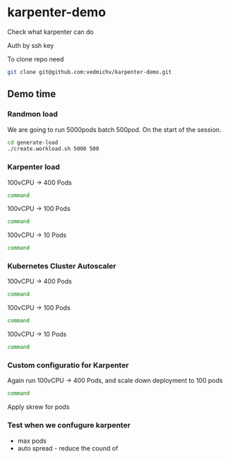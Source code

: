 # karpenter-demo
Check what karpenter can do

Auth by ssh key 

To clone repo need 

```bash
git clone git@github.com:vedmichv/karpenter-demo.git
```

## Demo time

### Randmon load 
We are going to run 5000pods batch 500pod. On the start of the session. 

```bash
cd generate-load
./create.workload.sh 5000 500
```

### Karpenter load 

100vCPU -> 400 Pods

```bash
command
```

100vCPU -> 100 Pods

```bash
command
```

100vCPU -> 10 Pods

```bash
command
```

### Kubernetes Cluster Autoscaler

100vCPU -> 400 Pods 

```bash
command
```

100vCPU -> 100 Pods

```bash
command
```

100vCPU -> 10 Pods

```bash
command
```

### Custom configuratio for Karpenter


Again run 100vCPU -> 400 Pods, and scale down deployment to 100 pods

```bash
command
```

Apply skrew for pods


### Test when we confugure karpenter 
- max pods
- auto spread - reduce the cound of 